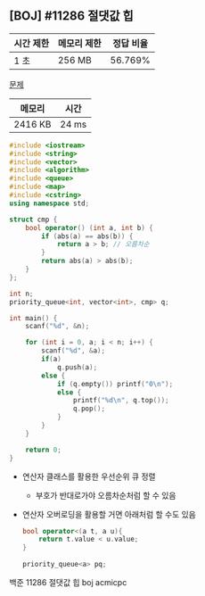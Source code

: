 ## [BOJ] #11286 절댓값 힙

| 시간 제한 | 메모리 제한 | 정답 비율 |
| --------- | ----------- | --------- |
| 1 초      | 256 MB      | 56.769%   |

[문제](https://www.acmicpc.net/problem/11286)



| 메모리  | 시간  |
| ------- | ----- |
| 2416 KB | 24 ms |

```c++
#include <iostream>
#include <string>
#include <vector>
#include <algorithm>
#include <queue>
#include <map>
#include <cstring>
using namespace std;

struct cmp {
	bool operator() (int a, int b) {
		if (abs(a) == abs(b)) {
			return a > b; // 오름차순
		}
		return abs(a) > abs(b);
	}
};

int n;
priority_queue<int, vector<int>, cmp> q;

int main() {
	scanf("%d", &n);	

	for (int i = 0, a; i < n; i++) {
		scanf("%d", &a);
		if(a)
			q.push(a);
		else {
			if (q.empty()) printf("0\n");
			else {
				printf("%d\n", q.top());
				q.pop();
			}
		}
	}

	return 0;
}
```

- 연산자 클래스를 활용한 우선순위 큐 정렬

  - 부호가 반대로가야 오름차순처럼 할 수 있음

- 연산자 오버로딩을 활용할 거면 아래처럼 할 수도 있음

  ```c++
  bool operator<(a t, a u){
      return t.value < u.value;
  }
   
  priority_queue<a> pq;
  ```



백준 11286 절댓값 힙 boj acmicpc

